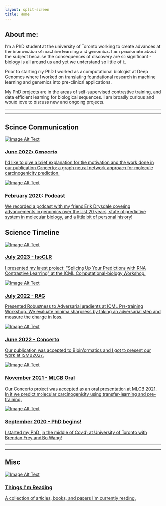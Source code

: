 ```yaml
---
layout: split-screen
title: Home
---
```


## About me:

I’m a PhD student at the university of Toronto working to create advances at the intersection of machine learning and genomics. I am passionate about the subject because the consequences of discovery are so significant - biology is all around us and yet we understand so little of it.

Prior to starting my PhD I worked as a computational biologist at
Deep Genomcs where I worked on translating foundational research in machine learning and genomics into pre-clinical applications.

My PhD projects are in the areas of self-supervised contrastive training, and data efficient learning for biological sequences. I am broadly curious and would love to discuss new and ongoing projects.


--- 
--- 

## Scince Communication

<div class="link-container">
    <a href="./science/concerto_2022.html">
        <img src="./images/concerto.jpeg" alt="Image Alt Text" />
        <h3>June 2022: Concerto</h3>
        <p>I'd like to give a brief explanation for the motivation and the work done in our publication Concerto: a graph neural network approach for molecule carcinogenicity prediction.</p>
    </a>
</div>

<div class="link-container">
    <a href="https://open.spotify.com/episode/1aRzadwiHPS16DpUEdYlBb?si=4250cb59742f491c">
        <img src="./images/statistically_insignificant.jpg" alt="Image Alt Text" />
        <h3>February 2020: Podcast</h3>
        <p>We recorded a podcast with my friend Erik Drysdale covering advancements in genomics over the last 20 years, state of predictive system in molecular biology, and a little bit of personal history!</p>
    </a>
</div>

## Science Timeline


<div class="link-container">
    <a href="https://icml-compbio.github.io/">
        <img src="./images/isoclr.png" alt="Image Alt Text" />
        <h3>July 2023 - IsoCLR</h3>
        <p> I presented my latest project: "Splicing Up Your Predictions with RNA Contrastive Learning" at the ICML Computational-biology Workshop.</p>
    </a>
</div>

<div class="link-container">
    <a href="https://openreview.net/forum?id=-b3MEzI6N3">
        <img src="./images/RAG.png" alt="Image Alt Text" />
        <h3>July 2022 - RAG</h3>
        <p>Presented Robustness to Adversarial gradients at ICML Pre-training Workshop. We evaluate minima sharpness by taking an adversarial step and measure the change in loss.</p>
    </a>
</div>

<div class="link-container">
    <a href="https://academic.oup.com/bioinformatics/article/38/Supplement_1/i84/6617525">
        <img src="./images/concerto_presentation.png" alt="Image Alt Text" />
        <h3>June 2022 - Concerto</h3>
        <p> Our publication was accepted to Bioinformatics and I got to present our work at ISMB2022.</p>
    </a>
</div>

<div class="link-container">
    <a href="https://www.youtube.com/watch?v=rwaj1RYME2A&amp;t=4880s">
        <img src="./images/thumbnail.jpg" alt="Image Alt Text" />
        <h3>November 2021 - MLCB Oral </h3>
        <p> Our Concerto project was accepted as an oral presentation at MLCB 2021. In it we predict molecular carcinogenicity using transfer-learning and pre-training. </p>
    </a>
</div>

<div class="link-container">
    <a href="https://psi.toronto.edu/people/">
        <img src="./images/Utoronto_coa.svg.png" alt="Image Alt Text" />
        <h3>September 2020 - PhD begins! </h3>
        <p> I started my PhD (in the middle of Covid) at University of Toronto with Brendan Frey and Bo Wang! </p>
    </a>
</div>


--- 
--- 

## Misc


<div class="link-container">
    <a href="/things_im_reading.html">
        <img src="./images/reading.jpg" alt="Image Alt Text" />
        <h3>Things I'm Reading</h3>
        <p>A collection of articles, books, and papers I'm currently reading.</p>
    </a>
</div>
